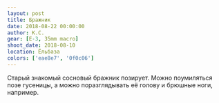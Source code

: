 ```yaml
---
layout: post
title: Бражник
date: 2018-08-22 00:00:00
author: К.С.
gear: [E-3, 35mm macro]
shoot_date: 2018-08-10
location: Ёльбаза
colors: ['eae8e7', '0f0c06']
---
```

Старый знакомый сосновый бражник позирует. Можно поумиляться позе гусеницы, а можно поразглядывать её голову и брюшные ноги, например.
